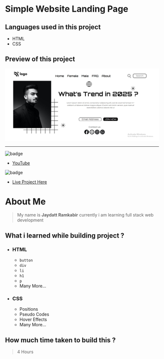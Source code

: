 # Simple Website Landing Page  

## Languages used in this project
- HTML
- CSS

## Preview of this project
![image](pro1.jpeg)


***

![badge](https://img.shields.io/badge/-YouTube-red)


- [YouTube](https://youtu.be/S8aqa7B5lPk "YouTube Link")

![badge](https://img.shields.io/badge/-Live%20project%20link-green)

- [Live Project Here](https://geekyjedy-pro1.netlify.app/ "Netlify Live Project Link")

# About Me
> My name is **Jaydatt Ramkabir** currently i am learning full stack web development


## What i learned while building project ?
- ### HTML
    - `button`
    - `div`
    - `li`
    - `h1`
    - `p`
    - Many More...
- ### CSS
    - Positions
    - Pseudo Codes
    - Hover Effects
    - Many More...

## How much time taken to build this ? 
>4 Hours
